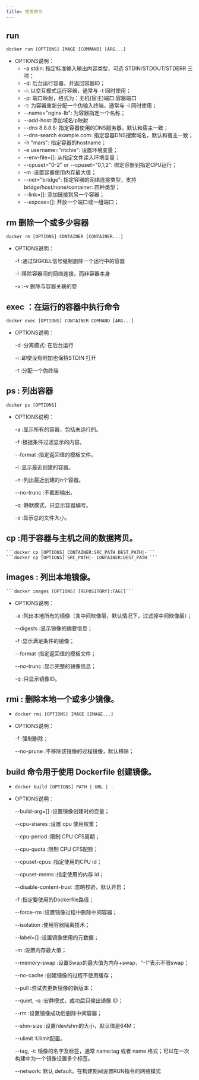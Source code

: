 ```yaml
---
title: 常用命令
---
```

## run
```docker run [OPTIONS] IMAGE [COMMAND] [ARG...]```
*   OPTIONS说明：
    *   -a stdin: 指定标准输入输出内容类型，可选 STDIN/STDOUT/STDERR 三项；
    *   -d: 后台运行容器，并返回容器ID；
    *   -i: 以交互模式运行容器，通常与 -t 同时使用；
    *   -p: 端口映射，格式为：主机(宿主)端口:容器端口
    *   -t: 为容器重新分配一个伪输入终端，通常与 -i 同时使用；
    *   --name="nginx-lb": 为容器指定一个名称；
    *   --add-host:添加域名ip映射
    *   --dns 8.8.8.8: 指定容器使用的DNS服务器，默认和宿主一致；
    *   --dns-search example.com: 指定容器DNS搜索域名，默认和宿主一致；
    *   -h "mars": 指定容器的hostname；
    *   -e username="ritchie": 设置环境变量；
    *   --env-file=[]: 从指定文件读入环境变量；
    *   --cpuset="0-2" or --cpuset="0,1,2": 绑定容器到指定CPU运行；
    *   -m :设置容器使用内存最大值；
    *   --net="bridge": 指定容器的网络连接类型，支持 bridge/host/none/container: 四种类型；
    *   --link=[]: 添加链接到另一个容器；
    *   --expose=[]: 开放一个端口或一组端口；
## rm 删除一个或多少容器
```docker rm [OPTIONS] CONTAINER [CONTAINER...]```
*   OPTIONS说明：
    
    -f :通过SIGKILL信号强制删除一个运行中的容器
    
    -l :移除容器间的网络连接，而非容器本身
    
    -v :-v 删除与容器关联的卷
## exec ：在运行的容器中执行命令
```docker exec [OPTIONS] CONTAINER COMMAND [ARG...]```
*   OPTIONS说明：
    
    -d :分离模式: 在后台运行
    
    -i :即使没有附加也保持STDIN 打开
    
    -t :分配一个伪终端
## ps : 列出容器
```docker ps [OPTIONS]```
*   OPTIONS说明：
    
    -a :显示所有的容器，包括未运行的。
    
    -f :根据条件过滤显示的内容。
    
    --format :指定返回值的模板文件。
    
    -l :显示最近创建的容器。
    
    -n :列出最近创建的n个容器。
    
    --no-trunc :不截断输出。
    
    -q :静默模式，只显示容器编号。
    
    -s :显示总的文件大小。
## cp :用于容器与主机之间的数据拷贝。
    ```docker cp [OPTIONS] CONTAINER:SRC_PATH DEST_PATH|-```
    ```docker cp [OPTIONS] SRC_PATH|- CONTAINER:DEST_PATH ```

## images : 列出本地镜像。
    ```docker images [OPTIONS] [REPOSITORY[:TAG]]```
*   OPTIONS说明：
    
    -a :列出本地所有的镜像（含中间映像层，默认情况下，过滤掉中间映像层）；
    
    --digests :显示镜像的摘要信息；
    
    -f :显示满足条件的镜像；
    
    --format :指定返回值的模板文件；
    
    --no-trunc :显示完整的镜像信息；
    
    -q :只显示镜像ID。

##  rmi : 删除本地一个或多少镜像。
*   ```docker rmi [OPTIONS] IMAGE [IMAGE...]```
*   OPTIONS说明：
    
    -f :强制删除；
    
    --no-prune :不移除该镜像的过程镜像，默认移除；
##  build 命令用于使用 Dockerfile 创建镜像。
*   ```docker build [OPTIONS] PATH | URL | -```
*   OPTIONS说明：
    
    --build-arg=[] :设置镜像创建时的变量；
    
    --cpu-shares :设置 cpu 使用权重；
    
    --cpu-period :限制 CPU CFS周期；
    
    --cpu-quota :限制 CPU CFS配额；
    
    --cpuset-cpus :指定使用的CPU id；
    
    --cpuset-mems :指定使用的内存 id；
    
    --disable-content-trust :忽略校验，默认开启；
    
    -f :指定要使用的Dockerfile路径；
    
    --force-rm :设置镜像过程中删除中间容器；
    
    --isolation :使用容器隔离技术；
    
    --label=[] :设置镜像使用的元数据；
    
    -m :设置内存最大值；
    
    --memory-swap :设置Swap的最大值为内存+swap，"-1"表示不限swap；
    
    --no-cache :创建镜像的过程不使用缓存；
    
    --pull :尝试去更新镜像的新版本；
    
    --quiet, -q :安静模式，成功后只输出镜像 ID；
    
    --rm :设置镜像成功后删除中间容器；
    
    --shm-size :设置/dev/shm的大小，默认值是64M；
    
    --ulimit :Ulimit配置。
    
    --tag, -t: 镜像的名字及标签，通常 name:tag 或者 name 格式；可以在一次构建中为一个镜像设置多个标签。
    
    --network: 默认 default。在构建期间设置RUN指令的网络模式